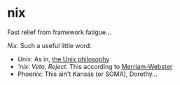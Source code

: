 # nix
Fast relief from framework fatigue...

*Nix*. Such a useful little word:

* *U*nix: As in, [the Unix philosophy](https://en.wikipedia.org/wiki/Unix_philosophy)
* *'nix*: _Veto, Reject_. This according to [Merriam-Webster](https://www.merriam-webster.com/dictionary/nix)
* Phoe*nix*: This ain't Kansas (or SOMA), Dorothy...


